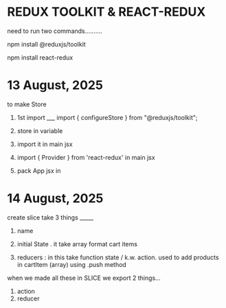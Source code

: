 # REDUX TOOLKIT  &   REACT-REDUX 

need to run two commands.......... 


npm install @reduxjs/toolkit 

npm install react-redux


#  13 August, 2025 
to make Store 

1. 1st import  ___  import { configureStore } from "@reduxjs/toolkit";

2. store in variable

3. import it in main jsx 

4.  import { Provider } from 'react-redux'  in main jsx 

5.  pack  App jsx    in <Provider>  



# 14 August, 2025 

create slice take 3  things _____ 
1. name 
2. initial State .  it take array format cart items 

3. reducers  : in this take function state /    k.w. action. 
used to add products in cartItem (array) using .push method  



when we made all these in SLICE  we export 2 things... 
1. action 
2. reducer   
